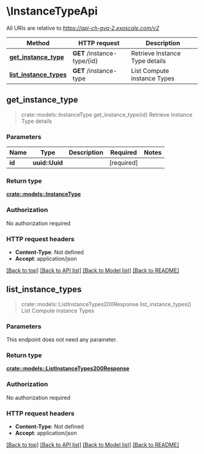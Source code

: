 # \InstanceTypeApi

All URIs are relative to *https://api-ch-gva-2.exoscale.com/v2*

Method | HTTP request | Description
------------- | ------------- | -------------
[**get_instance_type**](InstanceTypeApi.md#get_instance_type) | **GET** /instance-type/{id} | Retrieve Instance Type details
[**list_instance_types**](InstanceTypeApi.md#list_instance_types) | **GET** /instance-type | List Compute instance Types



## get_instance_type

> crate::models::InstanceType get_instance_type(id)
Retrieve Instance Type details



### Parameters


Name | Type | Description  | Required | Notes
------------- | ------------- | ------------- | ------------- | -------------
**id** | **uuid::Uuid** |  | [required] |

### Return type

[**crate::models::InstanceType**](instance-type.md)

### Authorization

No authorization required

### HTTP request headers

- **Content-Type**: Not defined
- **Accept**: application/json

[[Back to top]](#) [[Back to API list]](../README.md#documentation-for-api-endpoints) [[Back to Model list]](../README.md#documentation-for-models) [[Back to README]](../README.md)


## list_instance_types

> crate::models::ListInstanceTypes200Response list_instance_types()
List Compute instance Types



### Parameters

This endpoint does not need any parameter.

### Return type

[**crate::models::ListInstanceTypes200Response**](list_instance_types_200_response.md)

### Authorization

No authorization required

### HTTP request headers

- **Content-Type**: Not defined
- **Accept**: application/json

[[Back to top]](#) [[Back to API list]](../README.md#documentation-for-api-endpoints) [[Back to Model list]](../README.md#documentation-for-models) [[Back to README]](../README.md)

